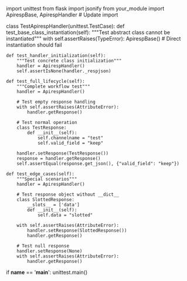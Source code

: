 import unittest
from flask import jsonify
from your_module import ApirespBase, ApirespHandler  # Update import

class TestApirespHandler(unittest.TestCase):
    def test_base_class_instantiation(self):
        """Test abstract class cannot be instantiated"""
        with self.assertRaises(TypeError):
            ApirespBase()  # Direct instantiation should fail

    def test_handler_initialization(self):
        """Test concrete class initialization"""
        handler = ApirespHandler()
        self.assertIsNone(handler._respjson)

    def test_full_lifecycle(self):
        """Complete workflow test"""
        handler = ApirespHandler()
        
        # Test empty response handling
        with self.assertRaises(AttributeError):
            handler.getResponse()

        # Test normal operation
        class TestResponse:
            def __init__(self):
                self.channelname = "test"
                self.valid_field = "keep"
                
        handler.setResponse(TestResponse())
        response = handler.getResponse()
        self.assertEqual(response.get_json(), {"valid_field": "keep"})

    def test_edge_cases(self):
        """Special scenarios"""
        handler = ApirespHandler()
        
        # Test response object without __dict__
        class SlottedResponse:
            __slots__ = ['data']
            def __init__(self):
                self.data = "slotted"
                
        with self.assertRaises(AttributeError):
            handler.setResponse(SlottedResponse())
            handler.getResponse()

        # Test null response
        handler.setResponse(None)
        with self.assertRaises(AttributeError):
            handler.getResponse()

if __name__ == '__main__':
    unittest.main()